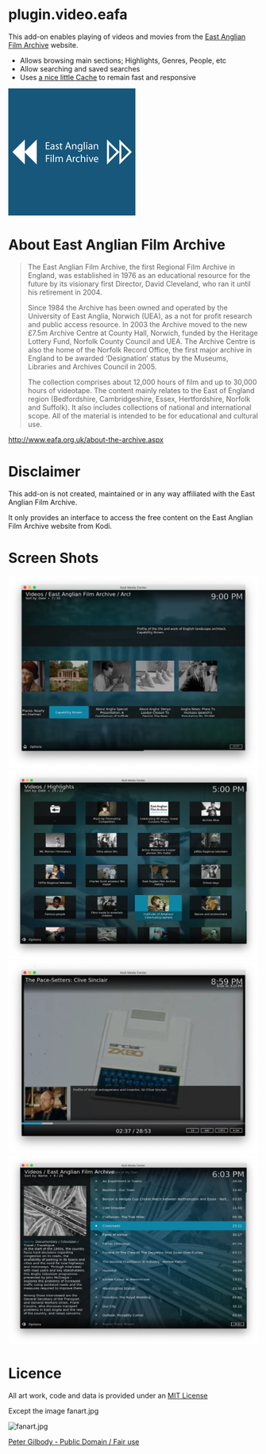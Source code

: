 # plugin.video.eafa

This add-on enables playing of videos and movies from the [East Anglian Film Archive](http://www.eafa.org.uk/) website.

* Allows browsing main sections; Highlights, Genres, People, etc
* Allow searching and saved searches
* Uses [a nice little Cache](https://github.com/FraserChapman/cache) to remain fast and responsive

![eafa](https://github.com/FraserChapman/plugin.video.eafa/raw/master/resources/icon.png)

# About East Anglian Film Archive 

> The East Anglian Film Archive, the first Regional Film Archive in England, was established in 1976 as an educational resource for the future by its visionary first Director, David Cleveland, who ran it until his retirement in 2004.
> 
> Since 1984 the Archive has been owned and operated by the University of East Anglia, Norwich (UEA), as a not for profit research and public access resource. In 2003 the Archive moved to the new £7.5m Archive Centre at County Hall, Norwich, funded by the Heritage Lottery Fund, Norfolk County Council and UEA. The Archive Centre is also the home of the Norfolk Record Office, the first major archive in England to be awarded ‘Designation’ status by the Museums, Libraries and Archives Council in 2005.
>
> The collection comprises about 12,000 hours of film and up to 30,000 hours of videotape. The content mainly relates to the East of England region (Bedfordshire, Cambridgeshire, Essex, Hertfordshire, Norfolk and Suffolk). It also includes collections of national and international scope.  All of the material is intended to be for educational and cultural use.

http://www.eafa.org.uk/about-the-archive.aspx

# Disclaimer 

This add-on is not created, maintained or in any way affiliated with the East Anglian Film Archive.

It only provides an interface to access the free content on the East Anglian Film Archive website from Kodi.

# Screen Shots

![ss1](https://github.com/FraserChapman/plugin.video.eafa/raw/master/resources/media/ss1.jpg)
![ss2](https://github.com/FraserChapman/plugin.video.eafa/raw/master/resources/media/ss2.jpg)
![ss3](https://github.com/FraserChapman/plugin.video.eafa/raw/master/resources/media/ss3.jpg)
![ss4](https://github.com/FraserChapman/plugin.video.eafa/raw/master/resources/media/ss4.jpg)

# Licence 

All art work, code and data is provided under an [MIT License](https://github.com/FraserChapman/plugin.video.eafa/blob/master/LICENSE.txt)

Except the image fanart.jpg

![fanart.jpg](http://1.bp.blogspot.com/__InWA8Ip2TM/TLWaNjOXUTI/AAAAAAAAAUY/CJJ0wE4tEXA/s1600/Archive+6.jpg)

[Peter Gilbody - Public Domain / Fair use](http://petergilbodya2.blogspot.co.uk/2010/10/east-anglian-film-archive-location.html)

